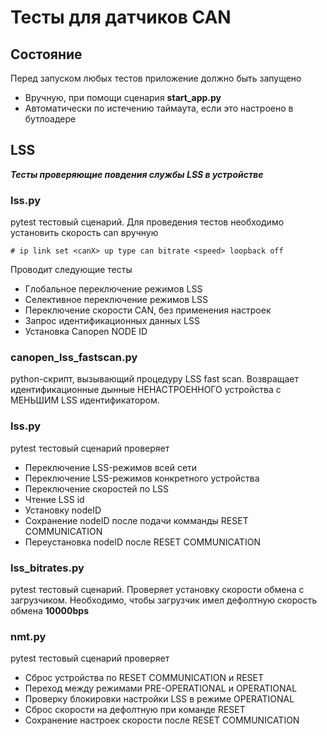 # Тесты для датчиков CAN

## Состояние
Перед запуском любых тестов приложение должно быть запущено
* Вручную, при помощи сценария __start_app.py__
* Автоматически по истечению таймаута, если это настроено в бутлоадере

## LSS
__*Тесты проверяющие повдения службы LSS в устройстве*__

### lss.py
pytest тестовый сценарий. Для проведения тестов необходимо установить
скорость can вручную
```
# ip link set <canX> up type can bitrate <speed> loopback off
```
Проводит следующие тесты
* Глобальное переключение режимов LSS
* Селективное переключение режимов LSS
* Переключение скорости CAN, без применения настроек
* Запрос идентификационных данных LSS
* Установка Canopen NODE ID

### canopen_lss_fastscan.py
python-скрипт, вызывающий процедуру LSS fast scan.
Возвращает идентификационные дынные НЕНАСТРОЕННОГО устройства с МЕНЬШИМ LSS идентификатором.

### lss.py
pytest тестовый сценарий проверяет
* Переключение LSS-режимов всей сети
* Переключение LSS-режимов конкретного устройства
* Переключение скоростей по LSS
* Чтение LSS id
* Установку nodeID
* Сохранение nodeID после подачи комманды RESET COMMUNICATION
* Переустановка nodeID после RESET COMMUNICATION

### lss_bitrates.py
pytest тестовый сценарий. Проверяет установку скорости обмена с загрузчиком.
Необходимо, чтобы загрузчик имел дефолтную скорость обмена **10000bps**

### nmt.py
pytest тестовый сценарий проверяет
* Сброс устройства по RESET COMMUNICATION и RESET
* Переход между режимами PRE-OPERATIONAL и OPERATIONAL
* Проверку блокировки настройки LSS в режиме OPERATIONAL
* Сброс скорости на дефолтную при команде RESET
* Сохранение настроек скорости после RESET COMMUNICATION